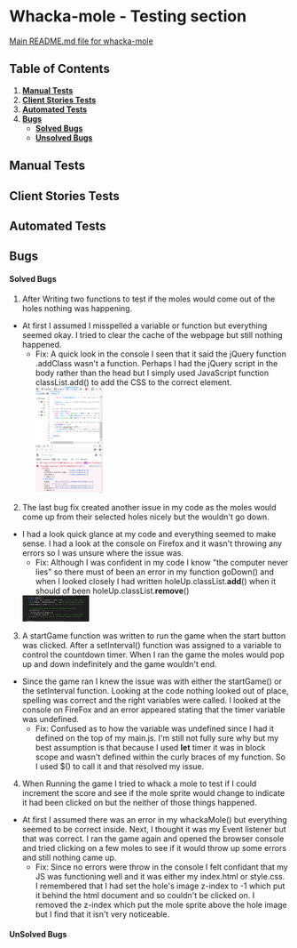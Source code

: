 # Whacka-mole - Testing section

[Main README.md file for whacka-mole](README.md)

## Table of Contents

1. [**Manual Tests**](#manual-testing)
2. [**Client Stories Tests**](#client-stories-tests)
3. [**Automated Tests**](#automated-tests)
4. [**Bugs**](#bugs)
   - [**Solved Bugs**](#solved-bugs)
   - [**Unsolved Bugs**](#unsolved-bugs)

## Manual Tests

## Client Stories Tests

## Automated Tests

## Bugs

#### Solved Bugs

1. After Writing two functions to test if the moles would come out of the holes nothing was happening.

- At first I assumed I misspelled a variable or function but everything seemed okay. I tried to clear the cache of the webpage but still nothing happened.
  - Fix: A quick look in the console I seen that it said the jQuery function .addClass wasn't a function. Perhaps I had the jQuery script in the body rather than the head but I simply used JavaScript function classList.add() to add the CSS to the correct element.
    <img src="assets\images\bug-fix2.png" alt="Screenshot of Firefox console show error in code" width="120"/>

2. The last bug fix created another issue in my code as the moles would come up from their selected holes nicely but the wouldn't go down.

- I had a look quick glance at my code and everything seemed to make sense. I had a look at the console on Firefox and it wasn't throwing any errors so I was unsure where the issue was.
  - Fix: Although I was confident in my code I know "the computer never lies" so there must of been an error in my function goDown() and when I looked closely I had written holeUp.classList.**add**() when it should of been holeUp.classList.**remove**()
  <img src="assets\images\bug-fix3.png" alt="Screenshot of Firefox console show error in code" width="120"/>

3. A startGame function was written to run the game when the start button was clicked. After a setInterval() function was assigned to a variable to control the countdown timer. When I ran the game the moles would pop up and down indefinitely and the game wouldn't end.

- Since the game ran I knew the issue was with either the startGame() or the setInterval function. Looking at the code nothing looked out of place, spelling was correct and the right variables were called. I looked at the console on FireFox and an error appeared stating that the timer variable was undefined.
    - Fix: Confused as to how the variable was undefined since I had it defined on the top of my main.js. I'm still not fully sure why but my best assumption is that because I used **let** timer it was in block scope and wasn't defined within the curly braces of my function. So I used $() to call it and that resolved my issue.

4. When Running the game I tried to whack a mole to test if I could increment the score and see if the mole sprite would change to indicate it had been clicked on but the neither of those things happened.

- At first I assumed there was an error in my whackaMole() but everything seemed to be correct inside. Next, I thought it was my Event listener but that was correct. I ran the game again and opened the browser console and tried clicking on a few moles to see if it would throw up some errors and still nothing came up.
    - Fix: Since no errors were throw in the console I felt confidant that my JS was functioning well and it was either my index.html or style.css. I remembered that I had set the hole's image z-index to -1 which put it behind the html document and so couldn't be clicked on. I removed the z-index which put the mole sprite above the hole image but I find that it isn't very noticeable.


#### UnSolved Bugs
